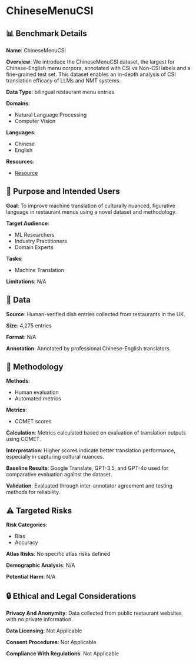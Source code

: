 # ChineseMenuCSI

## 📊 Benchmark Details

**Name**: ChineseMenuCSI

**Overview**: We introduce the ChineseMenuCSI dataset, the largest for Chinese-English menu corpora, annotated with CSI vs Non-CSI labels and a fine-grained test set. This dataset enables an in-depth analysis of CSI translation efficacy of LLMs and NMT systems.

**Data Type**: bilingual restaurant menu entries

**Domains**:
- Natural Language Processing
- Computer Vision

**Languages**:
- Chinese
- English

**Resources**:
- [Resource](N/A)

## 🎯 Purpose and Intended Users

**Goal**: To improve machine translation of culturally nuanced, figurative language in restaurant menus using a novel dataset and methodology.

**Target Audience**:
- ML Researchers
- Industry Practitioners
- Domain Experts

**Tasks**:
- Machine Translation

**Limitations**: N/A

## 💾 Data

**Source**: Human-verified dish entries collected from restaurants in the UK.

**Size**: 4,275 entries

**Format**: N/A

**Annotation**: Annotated by professional Chinese-English translators.

## 🔬 Methodology

**Methods**:
- Human evaluation
- Automated metrics

**Metrics**:
- COMET scores

**Calculation**: Metrics calculated based on evaluation of translation outputs using COMET.

**Interpretation**: Higher scores indicate better translation performance, especially in capturing cultural nuances.

**Baseline Results**: Google Translate, GPT-3.5, and GPT-4o used for comparative evaluation against the dataset.

**Validation**: Evaluated through inter-annotator agreement and testing methods for reliability.

## ⚠️ Targeted Risks

**Risk Categories**:
- Bias
- Accuracy

**Atlas Risks**:
No specific atlas risks defined

**Demographic Analysis**: N/A

**Potential Harm**: N/A

## 🔒 Ethical and Legal Considerations

**Privacy And Anonymity**: Data collected from public restaurant websites with no private information.

**Data Licensing**: Not Applicable

**Consent Procedures**: Not Applicable

**Compliance With Regulations**: Not Applicable
